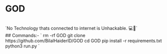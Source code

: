# GOD
<br>
`No Technology thats connected to internet is Unhackable. 💻🦅`
<br>
## Commands:-
`
rm -rf GOD
git clone https://github.com/BilalHaiderID/GOD
cd GOD
pip install -r requirements.txt
python3 run.py
`
